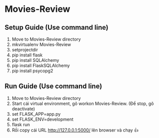 # Movies-Review
## Setup Guide (Use command line)
1. Move to Movies-Review directory 
2. mkvirtualenv Movies-Review
3. setprojectdir
4. pip install flask
5. pip install SQLAlchemy
6. pip install FlaskSQLAlchemy
7. pip install psycopg2

## Run Guide (Use command line)
1. Move to Movies-Review directory
2. Start cái virtual environment, gõ workon Movies-Review. (Để stop, gõ deactivate)
3. set FLASK_APP=app.py
4. set FLASK_ENV=development
5. flask run
6. Rồi copy cái URL http://127.0.0.1:5000/ lên browser và chạy :+1:
